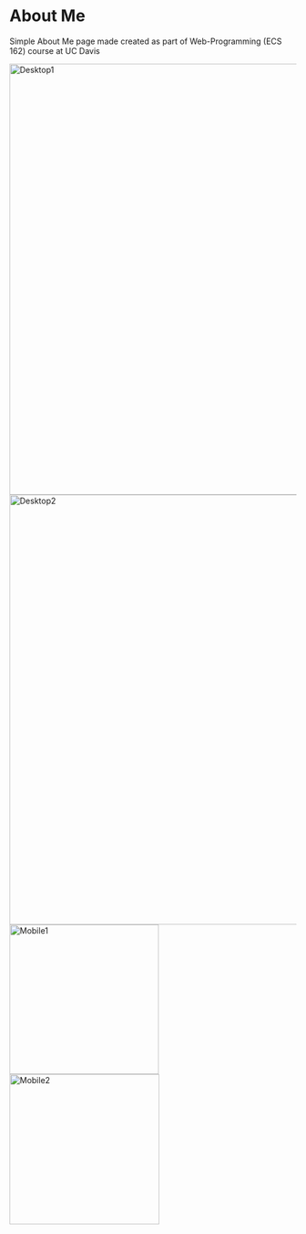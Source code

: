 # About Me
Simple About Me page made created as part of Web-Programming (ECS 162) course at UC Davis

<img width="755" alt="Desktop1" src="https://github.com/JasLaras/ECS162-Project1/assets/72766476/8d5c69e1-d2fa-4d88-830d-c6b57e1d31d4">
<img width="753" alt="Desktop2" src="https://github.com/JasLaras/ECS162-Project1/assets/72766476/a0a54f80-d5fd-472d-8e94-6adf39f70641">
<img width="262" alt="Mobile1" src="https://github.com/JasLaras/ECS162-Project1/assets/72766476/6d706f66-da56-4816-b59c-8ddbc728be88">
<img width="263" alt="Mobile2" src="https://github.com/JasLaras/ECS162-Project1/assets/72766476/4391d789-eafb-4f90-9f8c-dbd3f9958d93">
